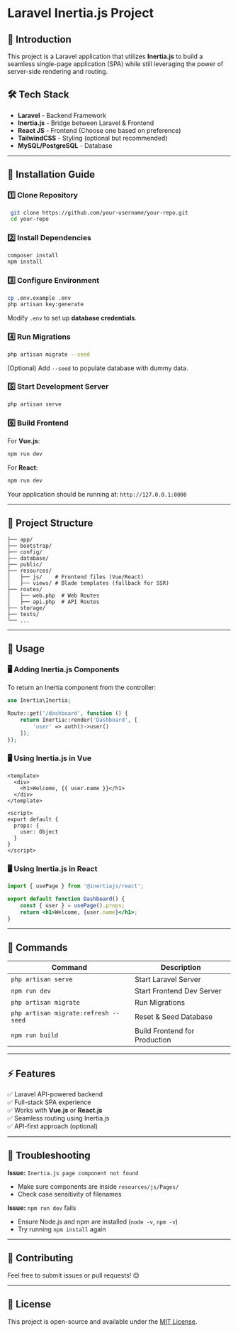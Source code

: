 # Laravel Inertia.js Project

## 📌 Introduction
This project is a Laravel application that utilizes **Inertia.js** to build a seamless single-page application (SPA) while still leveraging the power of server-side rendering and routing.

## 🛠 Tech Stack
- **Laravel** - Backend Framework
- **Inertia.js** - Bridge between Laravel & Frontend
- **React JS** - Frontend (Choose one based on preference)
- **TailwindCSS** - Styling (optional but recommended)
- **MySQL/PostgreSQL** - Database

---

## 🚀 Installation Guide

### **1️⃣ Clone Repository**
```sh
 git clone https://github.com/your-username/your-repo.git
 cd your-repo
```

### **2️⃣ Install Dependencies**
```sh
composer install
npm install
```

### **3️⃣ Configure Environment**
```sh
cp .env.example .env
php artisan key:generate
```
Modify `.env` to set up **database credentials**.

### **4️⃣ Run Migrations**
```sh
php artisan migrate --seed
```
(Optional) Add `--seed` to populate database with dummy data.

### **5️⃣ Start Development Server**
```sh
php artisan serve
```

### **6️⃣ Build Frontend**
For **Vue.js**:
```sh
npm run dev
```
For **React**:
```sh
npm run dev
```

Your application should be running at: `http://127.0.0.1:8000`

---

## 📂 Project Structure
```
├── app/
├── bootstrap/
├── config/
├── database/
├── public/
├── resources/
│   ├── js/    # Frontend files (Vue/React)
│   ├── views/ # Blade templates (fallback for SSR)
├── routes/
│   ├── web.php  # Web Routes
│   ├── api.php  # API Routes
├── storage/
├── tests/
└── ...
```

---

## 📌 Usage
### **🖥 Adding Inertia.js Components**
To return an Inertia component from the controller:
```php
use Inertia\Inertia;

Route::get('/dashboard', function () {
    return Inertia::render('Dashboard', [
        'user' => auth()->user()
    ]);
});
```

### **🖥 Using Inertia.js in Vue**
```vue
<template>
  <div>
    <h1>Welcome, {{ user.name }}</h1>
  </div>
</template>

<script>
export default {
  props: {
    user: Object
  }
}
</script>
```

### **🖥 Using Inertia.js in React**
```jsx
import { usePage } from '@inertiajs/react';

export default function Dashboard() {
    const { user } = usePage().props;
    return <h1>Welcome, {user.name}</h1>;
}
```

---

## 🔧 Commands
| Command | Description |
|---------|-------------|
| `php artisan serve` | Start Laravel Server |
| `npm run dev` | Start Frontend Dev Server |
| `php artisan migrate` | Run Migrations |
| `php artisan migrate:refresh --seed` | Reset & Seed Database |
| `npm run build` | Build Frontend for Production |

---

## ⚡ Features
✅ Laravel API-powered backend  
✅ Full-stack SPA experience  
✅ Works with **Vue.js** or **React.js**  
✅ Seamless routing using Inertia.js  
✅ API-first approach (optional)  

---

## 📌 Troubleshooting
**Issue:** `Inertia.js page component not found`
- Make sure components are inside `resources/js/Pages/`
- Check case sensitivity of filenames

**Issue:** `npm run dev` fails
- Ensure Node.js and npm are installed (`node -v`, `npm -v`)
- Try running `npm install` again

---

## 🤝 Contributing
Feel free to submit issues or pull requests! 😊

---

## 📜 License
This project is open-source and available under the [MIT License](LICENSE).

